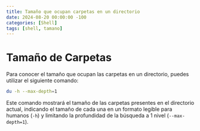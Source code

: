 ```yaml
---
title: Tamaño que ocupan carpetas en un directorio
date: 2024-08-20 00:00:00 -100
categories: [Shell]
tags: [shell, tamano]
---
```


# Tamaño de Carpetas

Para conocer el tamaño que ocupan las carpetas en un directorio, puedes utilizar el siguiente comando:

```bash
du -h --max-depth=1
```

Este comando mostrará el tamaño de las carpetas presentes en el directorio actual, indicando el tamaño de cada una en un formato legible para humanos (`-h`) y limitando la profundidad de la búsqueda a 1 nivel (`--max-depth=1`).
